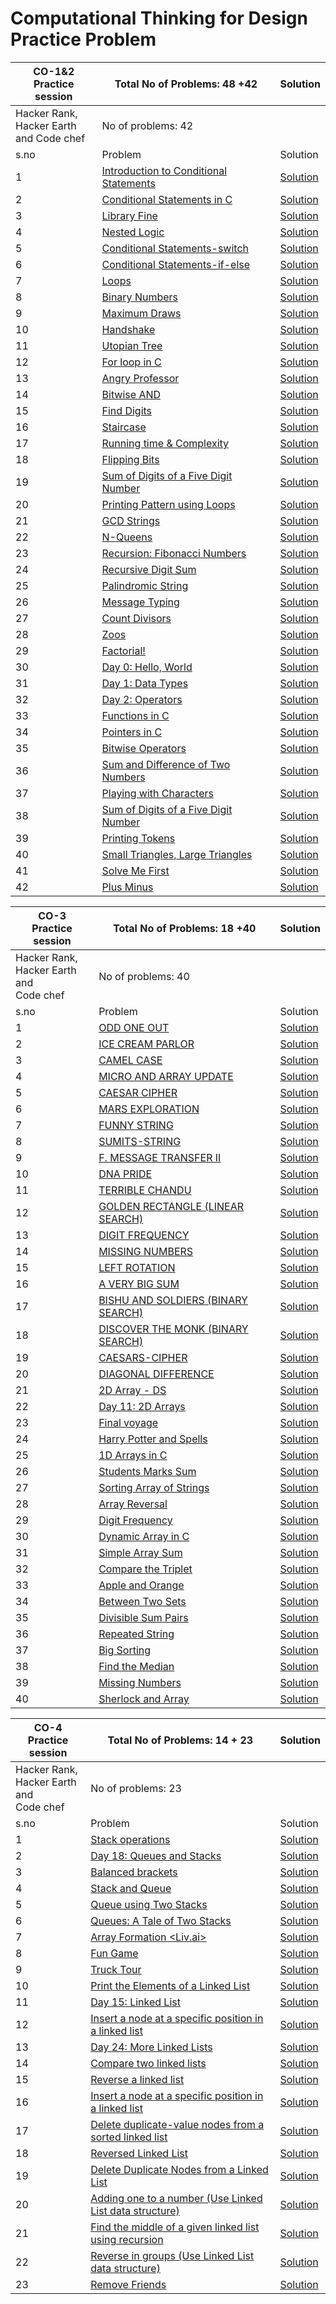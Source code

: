 # Computational Thinking for Design Practice Problem
|CO-1&2 <br>Practice session | Total No of Problems: 48 +42 |Solution|
|-----|------------------------------|--------|
|Hacker Rank, <br> Hacker Earth <br>and Code chef| No of problems: 42| |
|s.no|Problem|Solution|
|1|[Introduction to Conditional Statements](https://www.hackerrank.com/challenges/30-conditional-statements)|[Solution](../CTD/codes/cond_state30.c)|
|2|[Conditional Statements in C](https://www.hackerrank.com/challenges/conditional-statements-in-c)|[Solution]()|
|3|[Library Fine](https://www.hackerrank.com/challenges/library-fine/problem)|[Solution]()|
|4|[Nested Logic](https://www.hackerrank.com/challenges/30-nested-logic/problem)|[Solution]()|
|5|[Conditional Statements-switch](https://www.hackerrank.com/challenges/js10-switch/problem-1)|[Solution]()|
|6|[Conditional Statements-if-else](https://www.hackerrank.com/challenges/js10-if-else)|[Solution]()|
|7|[Loops](https://www.hackerrank.com/challenges/30-loops)|[Solution]()|
|8|[Binary Numbers](https://www.hackerrank.com/challenges/30-binary-numbers)|[Solution]()|
|9|[Maximum Draws](https://www.hackerrank.com/challenges/maximum-draws)|[Solution]()|
|10|[Handshake](https://www.hackerrank.com/challenges/handshake)|[Solution]()|
|11|[Utopian Tree](https://www.hackerrank.com/challenges/utopian-tree)|[Solution]()|
|12|[For loop in C](https://www.hackerrank.com/challenges/for-loop-in-c)|[Solution]()|
|13|[Angry Professor](hhttps://www.hackerrank.com/challenges/angry-professor)|[Solution]()|
|14|[Bitwise AND	](https://www.hackerrank.com/challenges/30-bitwise-and)|[Solution]()|
|15|[Find Digits	](https://www.hackerrank.com/challenges/find-digits)|[Solution]()|
|16|[Staircase	](https://www.hackerrank.com/challenges/staircase)|[Solution]()|
|17|[Running time & Complexity](https://www.hackerrank.com/challenges/30-running-time-and-complexity)|[Solution]()|
|18|[Flipping Bits](https://www.hackerrank.com/challenges/flipping-bits)|[Solution]()|
|19|[Sum of Digits of a Five Digit Number](https://www.hackerrank.com/challenges/sum-of-digits-of-a-five-digit-number)|[Solution]()|
|20|[Printing Pattern using Loops](https://www.hackerrank.com/challenges/printing-pattern-2)|[Solution]()|
|21|	[GCD Strings](https://www.hackerearth.com/practice/basic-programming/recursion/recursion-and-backtracking/practice-problems/algorithm/gcd-strings/)|[Solution]()|
|22|	[N-Queens](	https://www.hackerearth.com/practice/basic-programming/recursion/recursion-and-backtracking/practice-problems/algorithm/n-queensrecursion-tutorial/)|[Solution]()|
|23|	[Recursion: Fibonacci Numbers](https://www.hackerrank.com/challenges/ctci-fibonacci-numbers/problem?h_l=interview&playlist_slugs%5B%5D=interview-preparation-kit&playlist_slugs%5B%5D=recursion-backtracking)|[Solution]()|
|24|	[Recursive Digit Sum](	https://www.hackerrank.com/challenges/recursive-digit-sum/problem?h_l=interview&playlist_slugs%5B%5D=interview-preparation-kit&playlist_slugs%5B%5D=recursion-backtracking)|[Solution]()|
|25|	[Palindromic String](	https://www.hackerearth.com/practice/basic-programming/input-output/basics-of-input-output/practice-problems/algorithm/palindrome-check-2/)|[Solution]()|
|26|	[Message Typing](	https://www.codechef.com/RCSN2015/problems/RECMSG)|[Solution]()|
|27|	[Count Divisors](	https://www.hackerearth.com/practice/basic-programming/input-output/basics-of-input-output/practice-problems/algorithm/count-divisors/)|[Solution]()|
|28|	[Zoos](	https://www.hackerearth.com/practice/basic-programming/input-output/basics-of-input-output/practice-problems/algorithm/is-zoo-f6f309e7/)|[Solution]()|
|29|	[Factorial!](	https://www.hackerearth.com/practice/basic-programming/input-output/basics-of-input-output/practice-problems/algorithm/find-factorial/)|[Solution]()|
|30|	[Day 0: Hello, World](https://www.hackerrank.com/challenges/30-hello-world/problem)|[Solution]()|
|31|	[Day 1: Data Types](	https://www.hackerrank.com/challenges/30-data-types/problem)|[Solution]()|
|32|	[Day 2: Operators](	https://www.hackerrank.com/challenges/30-operators/problem)|[Solution]()|
|33|	[Functions in C](	https://www.hackerrank.com/challenges/functions-in-c/problem)|[Solution]()|
|34|	[Pointers in C](	https://www.hackerrank.com/challenges/pointer-in-c/problem?h_r=internal-search)|[Solution]()|
|35|	[Bitwise Operators](	https://www.hackerrank.com/challenges/bitwise-operators-in-c/problem?h_r=internal-search)|[Solution]()|
|36|	[Sum and Difference of Two Numbers](	https://www.hackerrank.com/challenges/sum-numbers-c/problem)|[Solution]()|
|37|	[Playing with Characters](	https://www.hackerrank.com/challenges/playing-with-characters/problem)|[Solution]()|
|38|	[Sum of Digits of a Five Digit Number](	https://www.hackerrank.com/challenges/sum-of-digits-of-a-five-digit-number/problem)|[Solution]()|
|39|	[Printing Tokens](	https://www.hackerrank.com/challenges/printing-tokens-/problem)|[Solution]()|
|40|	[Small Triangles, Large Triangles](https://www.hackerrank.com/challenges/small-triangles-large-triangles/problem)|[Solution]()|
|41|	[Solve Me First](	https://www.hackerrank.com/challenges/solve-me-first/problem)|[Solution]()|
|42|	[Plus Minus](	https://www.hackerrank.com/challenges/plus-minus/problem)|[Solution]()|

|CO-3 <br>Practice session | Total No of Problems: 18 +40 |Solution|
|------------------------|------------------------------|----------|
|Hacker Rank,<br> Hacker Earth and<br> Code chef| No of problems: 40| |
|s.no|Problem|Solution|
|1|[ODD ONE OUT](https://www.hackerearth.com/practice/data-structures/arrays/1-d/practice-problems/algorithm/find-the-odd)|[Solution]()|
|2|[ICE CREAM PARLOR](https://www.hackerrank.com/challenges/icecream-parlor/problem)|[Solution]()|
|3|[CAMEL CASE](https://www.hackerrank.com/challenges/camelcase/problem)|[Solution]()|
|4|[MICRO AND ARRAY UPDATE](https://www.hackerearth.com/practice/data-structures/arrays/1-d/practice-problems/algorithm/micro-and-array-update)|[Solution]()|
|5|[CAESAR CIPHER](https://www.hackerrank.com/challenges/caesar-cipher-1/problem)|[Solution]()|
|6|[MARS EXPLORATION](https://www.hackerrank.com/challenges/mars-exploration/problem)|[Solution]()|
|7|[FUNNY STRING](https://www.hackerrank.com/challenges/funny-string/problem)|[Solution]()|
|8|[SUMITS-STRING](https://www.hackerearth.com/practice/algorithms/string-algorithm/basics-of-string-manipulation/practice-problems/algorithm/sumits-string)|[Solution]()|
|9|[F. MESSAGE TRANSFER II](https://www.hackerearth.com/practice/algorithms/string-algorithm/string-searching/practice-problems/algorithm/message-transfer-ii-f62bcd4d)|[Solution]()|
|10|[DNA PRIDE](https://www.hackerearth.com/practice/algorithms/string-algorithm/basics-of-string-manipulation/practice-problems/algorithm/dna-pride)|[Solution]()|
|11|[TERRIBLE CHANDU](https://www.hackerearth.com/practice/algorithms/string-algorithm/basics-of-string-manipulation/practice-problems/algorithm/terrible-chandu)|[Solution]()|
|12|[GOLDEN RECTANGLE (LINEAR SEARCH)](https://www.hackerearth.com/practice/algorithms/searching/linear-search/practice-problems/algorithm/almost-golden-rectangular-1c9d72c0)|[Solution]()|
|13|[DIGIT FREQUENCY](https://www.hackerrank.com/challenges/frequency-of-digits-1/problem)|[Solution]()|
|14|[MISSING NUMBERS](https://www.hackerrank.com/challenges/missing-numbers/problem)|[Solution]()|
|15|[LEFT ROTATION](https://www.hackerrank.com/challenges/array-left-rotation/problem)|[Solution]()|
|16|[A VERY BIG SUM](https://www.hackerrank.com/challenges/a-very-big-sum/problem)|[Solution]()|
|17|[BISHU AND SOLDIERS (BINARY SEARCH)](https://www.hackerearth.com/practice/algorithms/searching/binary-search/practice-problems/algorithm/bishu-and-soldiers)|[Solution]()|
|18|[DISCOVER THE MONK (BINARY SEARCH)](https://www.hackerearth.com/practice/algorithms/searching/binary-search/practice-problems/algorithm/discover-the-monk)|[Solution]()|
|19|[CAESARS-CIPHER](https://www.hackerearth.com/practice/algorithms/string-algorithm/basics-of-string-manipulation/practice-problems/algorithm/caesars-cipher-1)|[Solution]()|
|20|[DIAGONAL DIFFERENCE](https://www.hackerrank.com/challenges/diagonal-difference/problem)|[Solution]()|
|21|[2D Array - DS](https://www.hackerrank.com/challenges/2d-array/problem)|[Solution]()|
|22|[Day 11: 2D Arrays](https://www.hackerrank.com/challenges/30-2d-arrays/problem)|[Solution]()|
|23|[Final voyage](https://www.hackerearth.com/practice/algorithms/dynamic-programming/2-dimensional/practice-problems/algorithm/final-voyage-1/)|[Solution]()|
|24|[Harry Potter and Spells](https://www.hackerearth.com/practice/algorithms/dynamic-programming/2-dimensional/practice-problems/algorithm/harry-potter-and-spells-277e11c7/)|[Solution]()|
|25|[1D Arrays in C](https://www.hackerrank.com/challenges/1d-arrays-in-c/problem)|[Solution]()|
|26|[Students Marks Sum](https://www.hackerrank.com/challenges/students-marks-sum/problem)|[Solution]()|
|27|[Sorting Array of Strings](https://www.hackerrank.com/challenges/sorting-array-of-strings/problem)|[Solution]()|
|28|[Array Reversal](https://www.hackerrank.com/challenges/reverse-array-c/problem)|[Solution]()|
|29|[Digit Frequency](https://www.hackerrank.com/challenges/frequency-of-digits-1/problem)|[Solution]()|
|30|[Dynamic Array in C](https://www.hackerrank.com/challenges/dynamic-array-in-c/problem)|[Solution]()|
|31|[Simple Array Sum](https://www.hackerrank.com/challenges/simple-array-sum/problem)|[Solution]()|
|32|[Compare the Triplet](https://www.hackerrank.com/challenges/compare-the-triplets/problem)|[Solution]()|
|33|[Apple and Orange](https://www.hackerrank.com/challenges/apple-and-orange/problem)|[Solution]()|
|34|[Between Two Sets](https://www.hackerrank.com/challenges/between-two-sets/problem)|[Solution]()|
|35|[Divisible Sum Pairs](https://www.hackerrank.com/challenges/divisible-sum-pairs/problem)|[Solution]()|
|36|[Repeated String](https://www.hackerrank.com/challenges/repeated-string/problem)|[Solution]()|
|37|[Big Sorting](https://www.hackerrank.com/challenges/big-sorting/problem)|[Solution]()|
|38|[Find the Median](https://www.hackerrank.com/challenges/find-the-median/problem)|[Solution]()|
|39|[Missing Numbers](https://www.hackerrank.com/challenges/missing-numbers/problem)|[Solution]()|
|40|[Sherlock and Array](https://www.hackerrank.com/challenges/sherlock-and-array/problem)|[Solution]()|

|CO-4 <br>Practice session | Total No of Problems: 14 + 23 |Solution|
|------------------------|------------------------------|-------|
|Hacker Rank,<br> Hacker Earth and<br> Code chef| No of problems: 23|
|s.no|Problem|Solution|
|1|[Stack operations](https://www.hackerearth.com/practice/data-structures/stacks/basics-of-stacks/practice-problems/algorithm/stakth-1-e6a76632/)|[Solution]()|
|2|[Day 18: Queues and Stacks](https://www.hackerrank.com/challenges/30-queues-stacks/problem)|[Solution]()|
|3|[Balanced brackets](https://www.hackerearth.com/practice/data-structures/stacks/basics-of-stacks/practice-problems/algorithm/balanced-brackets-3-4fc590c6/)|[Solution]()|
|4|[Stack and Queue <Nissan>](https://www.hackerearth.com/practice/data-structures/stacks/basics-of-stacks/practice-problems/algorithm/staque-1-e790a29f/)|[Solution]()|
|5|[Queue using Two Stacks](https://www.hackerrank.com/challenges/queue-using-two-stacks/problem)|[Solution]()|
|6|[Queues: A Tale of Two Stacks](https://www.hackerrank.com/challenges/ctci-queue-using-two-stacks/problem)|[Solution]()|
|7|[Array Formation <Liv.ai>](https://www.hackerearth.com/practice/data-structures/stacks/basics-of-stacks/practice-problems/algorithm/circular-list-8e1319c9/discussion/)|[Solution]()|
|8|[Fun Game <Capillary>](https://www.hackerearth.com/practice/data-structures/stacks/basics-of-stacks/practice-problems/algorithm/fun-game-91510e9f/)|[Solution]()|
|9|[Truck Tour](https://www.hackerrank.com/challenges/truck-tour/problem)|[Solution]()|
|10|[Print the Elements of a Linked List](https://www.hackerrank.com/challenges/print-the-elements-of-a-linked-list/problem)|[Solution]()|
|11|[Day 15: Linked List](https://www.hackerrank.com/challenges/30-linked-list/problem)|[Solution]()|
|12|[Insert a node at a specific position in a linked list](https://www.hackerrank.com/challenges/insert-a-node-at-a-specific-position-in-a-linked-list/problem)|[Solution]()|
|13|[Day 24: More Linked Lists](https://www.hackerrank.com/challenges/30-linked-list-deletion/problem)|[Solution]()|
|14|[Compare two linked lists](https://www.hackerrank.com/challenges/compare-two-linked-lists/problem)|[Solution]()|
|15|[Reverse a linked list](https://www.hackerrank.com/challenges/reverse-a-linked-list/problem)|[Solution]()|
|16|[Insert a node at a specific position in a linked list](https://www.hackerrank.com/challenges/insert-a-node-at-a-specific-position-in-a-linked-list/problem)|[Solution]()|
|17|[Delete duplicate-value nodes from a sorted linked list](https://www.hackerrank.com/challenges/delete-duplicate-value-nodes-from-a-sorted-linked-list/problem)|[Solution]()|
|18|[Reversed Linked List](https://www.hackerearth.com/practice/data-structures/linked-list/singly-linked-list/practice-problems/algorithm/reversed-linked-list-01b722df/)|[Solution]()|
|19|[Delete Duplicate Nodes from a Linked List](https://www.hackerearth.com/problem/algorithm/delete-duplicate-nodes-from-a-linked-list/)|[Solution]()|
|20|[Adding one to a number (Use Linked List data structure)](https://www.hackerearth.com/problem/algorithm/adding-one-to-a-number/)|[Solution]()|
|21|[Find the middle of a given linked list using recursion](https://www.hackerearth.com/problem/algorithm/find-the-middle-of-a-given-linked-list-using-recursion/)|[Solution]()|
|22|[Reverse in groups (Use Linked List data structure)](https://www.hackerearth.com/problem/algorithm/reverse-in-groups/)|[Solution]()|
|23|[Remove Friends](https://www.hackerearth.com/practice/data-structures/linked-list/singly-linked-list/practice-problems/algorithm/remove-friends-5/)|[Solution]()|